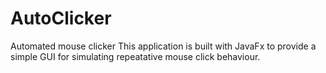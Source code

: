 # AutoClicker
Automated mouse clicker
This application is built with JavaFx to provide a simple GUI for simulating repeatative mouse click behaviour.
